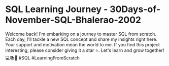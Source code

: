 # SQL Learning Journey - 30Days-of-November-SQL-Bhalerao-2002

Welcome back! I'm embarking on a journey to master SQL from scratch. Each day, I'll tackle a new SQL concept and share my insights right here. Your support and motivation mean the world to me. If you find this project interesting, please consider giving it a star ⭐️. Let's learn and grow together! 💻📚🚀 #SQL #LearningFromScratch
